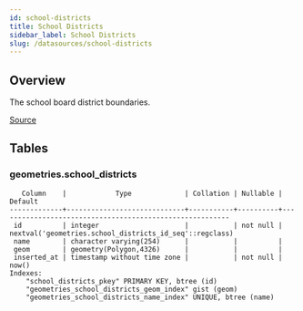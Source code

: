 ```yaml
---
id: school-districts
title: School Districts
sidebar_label: School Districts
slug: /datasources/school-districts
---
```


## Overview

The school board district boundaries.

[Source](https://portal-nolagis.opendata.arcgis.com/datasets/school-board-districts)

## Tables

### geometries.school_districts

```
   Column    |            Type             | Collation | Nullable |                         Default
-------------+-----------------------------+-----------+----------+---------------------------------------------------------
 id          | integer                     |           | not null | nextval('geometries.school_districts_id_seq'::regclass)
 name        | character varying(254)      |           |          |
 geom        | geometry(Polygon,4326)      |           |          |
 inserted_at | timestamp without time zone |           | not null | now()
Indexes:
    "school_districts_pkey" PRIMARY KEY, btree (id)
    "geometries_school_districts_geom_index" gist (geom)
    "geometries_school_districts_name_index" UNIQUE, btree (name)
```


